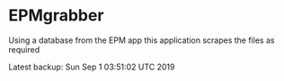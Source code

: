 # EPMgrabber
Using a database from the EPM app this application scrapes the files as required


Latest backup: Sun Sep 1 03:51:02 UTC 2019
